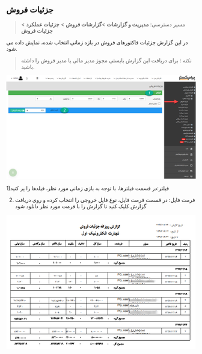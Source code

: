 ﻿## جزئیات فروش

> مسیر دسترسی: **مدیریت و گزارشات** >**گزارشات فروش** > **جزئیات عملکرد** > **جزئیات فروش**

در این گزارش جزئیات فاکتورهای فروش در بازه زمانی انتخاب شده، نمایش داده می شود.

> نکته : برای دریافت این گزارش بایستی مجوز مدیر مالی یا مدیر فروش را داشته باشید.

![](SalesDetails1.png)

1)فیلتر:در قسمت فیلترها، با توجه به بازی زمانی مورد نظر، فیلدها را پر کنید

2) فرمت فایل: در قسمت فرمت فایل، نوع فایل خروجی را انتخاب کرده و روی دریافت گزارش کلیک کنید تا گزارش را با فرمت مورد نظر دانلود شود

![](SalesDetails2.png)

